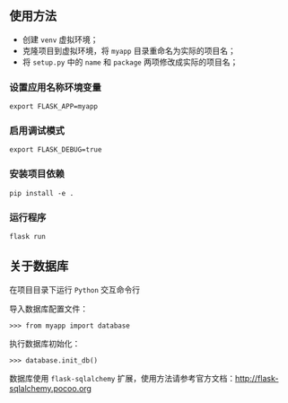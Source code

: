 ## 使用方法

* 创建 `venv` 虚拟环境；
* 克隆项目到虚拟环境，将 `myapp` 目录重命名为实际的项目名；
* 将 `setup.py` 中的 `name` 和 `package` 两项修改成实际的项目名；

### 设置应用名称环境变量
```
export FLASK_APP=myapp
```

### 启用调试模式
```
export FLASK_DEBUG=true
```

### 安装项目依赖
```
pip install -e .
```

### 运行程序
```
flask run
```

## 关于数据库

在项目目录下运行 `Python` 交互命令行

导入数据库配置文件：
```
>>> from myapp import database
```

执行数据库初始化：
```
>>> database.init_db()
```

数据库使用 `flask-sqlalchemy` 扩展，使用方法请参考官方文档：http://flask-sqlalchemy.pocoo.org

